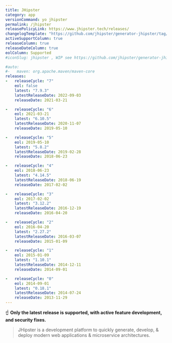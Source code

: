 ```yaml
---
title: JHipster
category: app
versionCommand: yo jhipster
permalink: /jhipster
releasePolicyLink: https://www.jhipster.tech/releases/
changelogTemplate: "https://github.com/jhipster/generator-jhipster/tag/__LATEST__"
activeSupportColumn: true
releaseColumn: true
releaseDateColumn: true
eolColumn: Supported
#iconSlug: jhipster , WIP see https://github.com/jhipster/generator-jhipster/issues/20533

#auto:
#-   maven: org.apache.maven/maven-core
releases:
-   releaseCycle: "7"
    eol: false
    latest: "7.9.3"
    latestReleaseDate: 2022-09-03
    releaseDate: 2021-03-21

-   releaseCycle: "6"
    eol: 2021-03-21
    latest: "6.10.5"
    latestReleaseDate: 2020-11-07
    releaseDate: 2019-05-10

-   releaseCycle: "5"
    eol: 2019-05-10
    latest: "5.8.2"
    latestReleaseDate: 2019-02-28
    releaseDate: 2018-06-23

-   releaseCycle: "4"
    eol: 2018-06-23
    latest: "4.14.5"
    latestReleaseDate: 2018-06-19
    releaseDate: 2017-02-02

-   releaseCycle: "3"
    eol: 2017-02-02
    latest: "3.12.2"
    latestReleaseDate: 2016-12-19
    releaseDate: 2016-04-20

-   releaseCycle: "2"
    eol: 2016-04-20
    latest: "2.27.2"
    latestReleaseDate: 2016-03-07
    releaseDate: 2015-01-09

-   releaseCycle: "1"
    eol: 2015-01-09
    latest: "1.10.1"
    latestReleaseDate: 2014-12-11
    releaseDate: 2014-09-01

-   releaseCycle: "0"
    eol: 2014-09-01
    latest: "0.18.1"
    latestReleaseDate: 2014-07-24
    releaseDate: 2013-11-29
---
```


☝️ **Only the latest release is supported, with active feature development, and security fixes.**

> JHipster is a development platform to quickly generate, develop, & deploy modern
> web applications & microservice architectures. 
